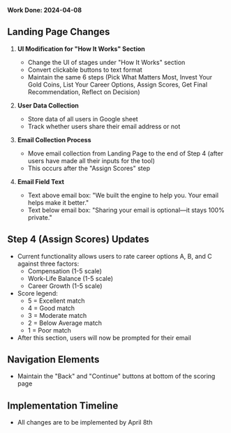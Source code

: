 **Work Done: 2024-04-08**

## Landing Page Changes

1. **UI Modification for \"How It Works\" Section**
    
    - Change the UI of stages under \"How It Works\" section
    - Convert clickable buttons to text format
    - Maintain the same 6 steps (Pick What Matters Most, Invest Your Gold Coins, List Your Career Options, Assign Scores, Get Final Recommendation, Reflect on Decision)
2. **User Data Collection**
    
    - Store data of all users in Google sheet
    - Track whether users share their email address or not
3. **Email Collection Process**
    
    - Move email collection from Landing Page to the end of Step 4 (after users have made all their inputs for the tool)
    - This occurs after the \"Assign Scores\" step
4. **Email Field Text**
    
    - Text above email box: \"We built the engine to help you. Your email helps make it better.\"
    - Text below email box: \"Sharing your email is optional—it stays 100% private.\"

## Step 4 (Assign Scores) Updates

- Current functionality allows users to rate career options A, B, and C against three factors:
    - Compensation (1-5 scale)
    - Work-Life Balance (1-5 scale)
    - Career Growth (1-5 scale)
- Score legend:
    - 5 = Excellent match
    - 4 = Good match
    - 3 = Moderate match
    - 2 = Below Average match
    - 1 = Poor match
- After this section, users will now be prompted for their email

## Navigation Elements

- Maintain the \"Back\" and \"Continue\" buttons at bottom of the scoring page

## Implementation Timeline

- All changes are to be implemented by April 8th